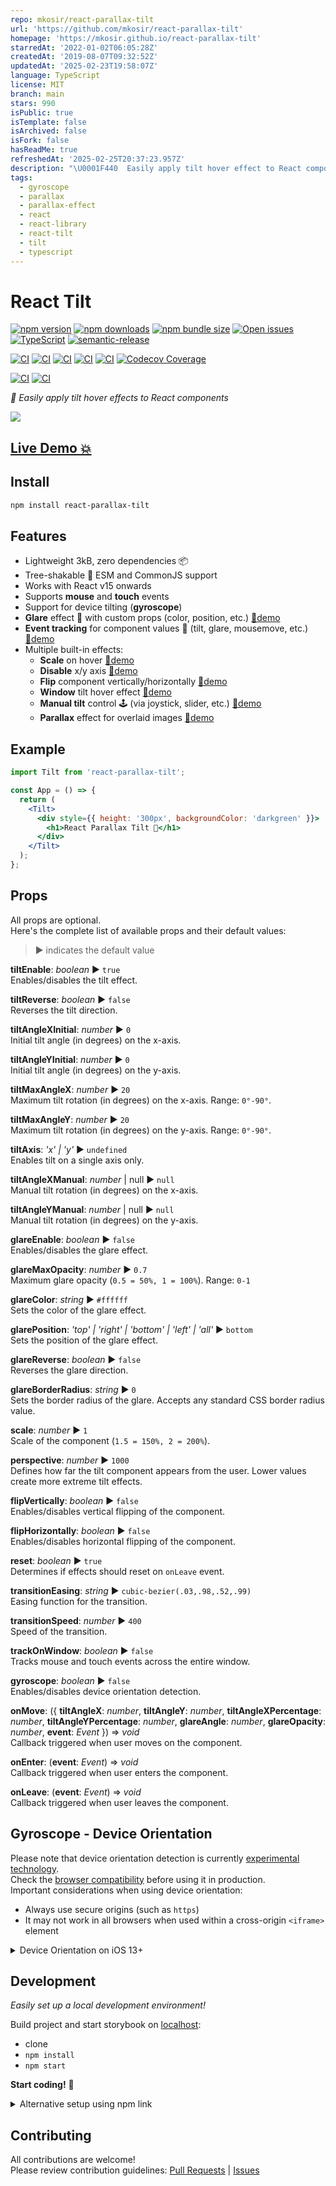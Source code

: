 ```yaml
---
repo: mkosir/react-parallax-tilt
url: 'https://github.com/mkosir/react-parallax-tilt'
homepage: 'https://mkosir.github.io/react-parallax-tilt'
starredAt: '2022-01-02T06:05:28Z'
createdAt: '2019-08-07T09:32:52Z'
updatedAt: '2025-02-23T19:58:07Z'
language: TypeScript
license: MIT
branch: main
stars: 990
isPublic: true
isTemplate: false
isArchived: false
isFork: false
hasReadMe: true
refreshedAt: '2025-02-25T20:37:23.957Z'
description: "\U0001F440  Easily apply tilt hover effect to React components - lightweight/zero dependencies 3kB"
tags:
  - gyroscope
  - parallax
  - parallax-effect
  - react
  - react-library
  - react-tilt
  - tilt
  - typescript
---
```


# React Tilt

[![npm version][npm-badge]][npm-url]
[![npm downloads][downloads-badge]][npm-url]
[![npm bundle size][size-badge]][size-url]
[![Open issues][issues-badge]][issues-url]
[![TypeScript][typescript-badge]][typescript-url]
[![semantic-release][semantic-badge]][semantic-url]

[![CI][lint-badge]][lint-url]
[![CI][tsc-badge]][tsc-url]
[![CI][build-badge]][build-url]
[![CI][test-badge]][test-url]
[![CI][test-e2e-badge]][test-e2e-url]
[![Codecov Coverage][coverage-badge]][coverage-url]

[![CI][deploy-storybook-badge]][deploy-storybook-url]
[![CI][npm-release-badge]][npm-release-url]

_👀 Easily apply tilt hover effects to React components_

[![](misc/demo.gif)](https://mkosir.github.io/react-parallax-tilt/?path=/story/react-parallax-tilt--glare-effect)

## [Live Demo 💥](https://mkosir.github.io/react-parallax-tilt)

## Install

```bash
npm install react-parallax-tilt
```

## Features

- Lightweight 3kB, zero dependencies 📦
- Tree-shakable 🌳 ESM and CommonJS support
- Works with React v15 onwards
- Supports **mouse** and **touch** events
- Support for device tilting (**gyroscope**)
- **Glare** effect 🌟 with custom props (color, position, etc.) [🔗demo](https://mkosir.github.io/react-parallax-tilt/?path=/story/react-parallax-tilt--parallax-effect-glare-scale)
- **Event tracking** for component values 📐 (tilt, glare, mousemove, etc.) [🔗demo](https://mkosir.github.io/react-parallax-tilt/?path=/story/react-parallax-tilt--event-params)
- Multiple built-in effects:
  - **Scale** on hover [🔗demo](https://mkosir.github.io/react-parallax-tilt/?path=/story/react-parallax-tilt--scale)
  - **Disable** x/y axis [🔗demo](https://mkosir.github.io/react-parallax-tilt/?path=/story/react-parallax-tilt--tilt-disable-axis)
  - **Flip** component vertically/horizontally [🔗demo](https://mkosir.github.io/react-parallax-tilt/?path=/story/react-parallax-tilt--flip-vh)
  - **Window** tilt hover effect [🔗demo](https://mkosir.github.io/react-parallax-tilt/?path=/story/react-parallax-tilt--track-on-window)
  - **Manual tilt** control 🕹 (via joystick, slider, etc.) [🔗demo](https://mkosir.github.io/react-parallax-tilt/?path=/story/react-parallax-tilt--tilt-manual-input)
  - **Parallax** effect for overlaid images [🔗demo](https://mkosir.github.io/react-parallax-tilt/?path=/story/react-parallax-tilt--parallax-effect-img)

## Example

```jsx
import Tilt from 'react-parallax-tilt';

const App = () => {
  return (
    <Tilt>
      <div style={{ height: '300px', backgroundColor: 'darkgreen' }}>
        <h1>React Parallax Tilt 👀</h1>
      </div>
    </Tilt>
  );
};
```

## Props

All props are optional.  
Here's the complete list of available props and their default values:

> ▶︎ indicates the default value

**tiltEnable**: _boolean_ ▶︎ `true`  
Enables/disables the tilt effect.

**tiltReverse**: _boolean_ ▶︎ `false`  
Reverses the tilt direction.

**tiltAngleXInitial**: _number_ ▶︎ `0`  
Initial tilt angle (in degrees) on the x-axis.

**tiltAngleYInitial**: _number_ ▶︎ `0`  
Initial tilt angle (in degrees) on the y-axis.

**tiltMaxAngleX**: _number_ ▶︎ `20`  
Maximum tilt rotation (in degrees) on the x-axis. Range: `0°-90°`.

**tiltMaxAngleY**: _number_ ▶︎ `20`  
Maximum tilt rotation (in degrees) on the y-axis. Range: `0°-90°`.

**tiltAxis**: _'x' | 'y'_ ▶︎ `undefined`  
Enables tilt on a single axis only.

**tiltAngleXManual**: _number_ | null ▶︎ `null`  
Manual tilt rotation (in degrees) on the x-axis.

**tiltAngleYManual**: _number_ | null ▶︎ `null`  
Manual tilt rotation (in degrees) on the y-axis.

**glareEnable**: _boolean_ ▶︎ `false`  
Enables/disables the glare effect.

**glareMaxOpacity**: _number_ ▶︎ `0.7`  
Maximum glare opacity (`0.5 = 50%, 1 = 100%`). Range: `0-1`

**glareColor**: _string_ ▶︎ `#ffffff`  
Sets the color of the glare effect.

**glarePosition**: _'top' | 'right' | 'bottom' | 'left' | 'all'_ ▶︎ `bottom`  
Sets the position of the glare effect.

**glareReverse**: _boolean_ ▶︎ `false`  
Reverses the glare direction.

**glareBorderRadius**: _string_ ▶︎ `0`  
Sets the border radius of the glare. Accepts any standard CSS border radius value.

**scale**: _number_ ▶︎ `1`  
Scale of the component (`1.5 = 150%, 2 = 200%`).

**perspective**: _number_ ▶︎ `1000`  
Defines how far the tilt component appears from the user. Lower values create more extreme tilt effects.

**flipVertically**: _boolean_ ▶︎ `false`  
Enables/disables vertical flipping of the component.

**flipHorizontally**: _boolean_ ▶︎ `false`  
Enables/disables horizontal flipping of the component.

**reset**: _boolean_ ▶︎ `true`  
Determines if effects should reset on `onLeave` event.

**transitionEasing**: _string_ ▶︎ `cubic-bezier(.03,.98,.52,.99)`  
Easing function for the transition.

**transitionSpeed**: _number_ ▶︎ `400`  
Speed of the transition.

**trackOnWindow**: _boolean_ ▶︎ `false`  
Tracks mouse and touch events across the entire window.

**gyroscope**: _boolean_ ▶︎ `false`  
Enables/disables device orientation detection.

**onMove**: ({ **tiltAngleX**: _number_, **tiltAngleY**: _number_, **tiltAngleXPercentage**: _number_, **tiltAngleYPercentage**: _number_, **glareAngle**: _number_, **glareOpacity**: _number_, **event**: _Event_ }) => _void_  
Callback triggered when user moves on the component.

**onEnter**: (**event**: _Event_) => _void_  
Callback triggered when user enters the component.

**onLeave**: (**event**: _Event_) => _void_  
Callback triggered when user leaves the component.

## Gyroscope - Device Orientation

Please note that device orientation detection is currently [experimental technology](https://developer.mozilla.org/en-US/docs/MDN/Contribute/Guidelines/Conventions_definitions#Experimental).  
Check the [browser compatibility](https://caniuse.com/#search=DeviceOrientation) before using it in production.  
Important considerations when using device orientation:

- Always use secure origins (such as `https`)
- It may not work in all browsers when used within a cross-origin `<iframe>` element

<details>
<summary>Device Orientation on iOS 13+</summary>

Apple disabled device motion and orientation by default starting with iOS 12.2.  
iOS 13+ provides a permission API to access device orientation events.

When using the gyroscope feature:

```jsx
<Tilt gyroscope={true}>
  <h1>React Parallax Tilt 👀</h1>
</Tilt>
```

A permission dialog will prompt the user to allow motion and orientation access at the domain level:  
![](misc/device_orientation.jpg)

Note: User interaction (like tapping a button) is required to display the permission dialog - it cannot be triggered automatically on page load.

</details>

## Development

_Easily set up a local development environment!_

Build project and start storybook on [localhost](http://localhost:9009):

- clone
- `npm install`
- `npm start`

**Start coding!** 🎉

<details>
<summary>Alternative setup using npm link</summary>

1. Clone this repository and navigate to its location
2. Run the following commands:

   ```bash
   npm install
   npm link # link your local repo to your global packages
   npm run build:watch # build the files and watch for changes
   ```

3. Clone the project you want to test with react-parallax-tilt and run:

   ```bash
   npm install
   npm link react-parallax-tilt # link your local copy into this project's node_modules
   npm start
   ```

</details>

## Contributing

All contributions are welcome!  
Please review contribution guidelines: [Pull Requests](.github/pull_request_template.md) | [Issues](https://github.com/mkosir/react-parallax-tilt/issues/new/choose)

[npm-url]: https://www.npmjs.com/package/react-parallax-tilt
[npm-badge]: https://img.shields.io/npm/v/react-parallax-tilt.svg
[size-url]: https://bundlephobia.com/package/react-parallax-tilt
[size-badge]: https://badgen.net/bundlephobia/minzip/react-parallax-tilt
[downloads-badge]: https://img.shields.io/npm/dm/react-parallax-tilt.svg?color=blue
[lint-badge]: https://github.com/mkosir/react-parallax-tilt/actions/workflows/lint.yml/badge.svg
[lint-url]: https://github.com/mkosir/react-parallax-tilt/actions/workflows/lint.yml
[tsc-badge]: https://github.com/mkosir/react-parallax-tilt/actions/workflows/tsc.yml/badge.svg
[tsc-url]: https://github.com/mkosir/react-parallax-tilt/actions/workflows/tsc.yml
[build-badge]: https://github.com/mkosir/react-parallax-tilt/actions/workflows/build.yml/badge.svg
[build-url]: https://github.com/mkosir/react-parallax-tilt/actions/workflows/build.yml
[test-badge]: https://github.com/mkosir/react-parallax-tilt/actions/workflows/test.yml/badge.svg
[test-url]: https://react-parallax-tilt-test-unit-report.netlify.app/
[test-e2e-badge]: https://github.com/mkosir/react-parallax-tilt/actions/workflows/test-e2e.yml/badge.svg
[test-e2e-url]: https://react-parallax-tilt-test-e2e-report.netlify.app/
[deploy-storybook-badge]: https://github.com/mkosir/react-parallax-tilt/actions/workflows/deploy-storybook.yml/badge.svg
[deploy-storybook-url]: https://github.com/mkosir/react-parallax-tilt/actions/workflows/deploy-storybook.yml
[npm-release-badge]: https://github.com/mkosir/react-parallax-tilt/actions/workflows/npm-release.yml/badge.svg
[npm-release-url]: https://github.com/mkosir/react-parallax-tilt/actions/workflows/npm-release.yml
[coverage-badge]: https://codecov.io/gh/mkosir/react-parallax-tilt/branch/main/graph/badge.svg
[coverage-url]: https://app.codecov.io/github/mkosir/react-parallax-tilt/tree/main
[issues-badge]: https://img.shields.io/github/issues/mkosir/react-parallax-tilt
[issues-url]: https://github.com/mkosir/react-parallax-tilt/issues
[semantic-badge]: https://img.shields.io/badge/%20%20%F0%9F%93%A6%F0%9F%9A%80-semantic--release-e10079.svg
[semantic-url]: https://github.com/semantic-release/semantic-release
[typescript-badge]: https://badges.frapsoft.com/typescript/code/typescript.svg?v=101
[typescript-url]: https://github.com/microsoft/TypeScript
